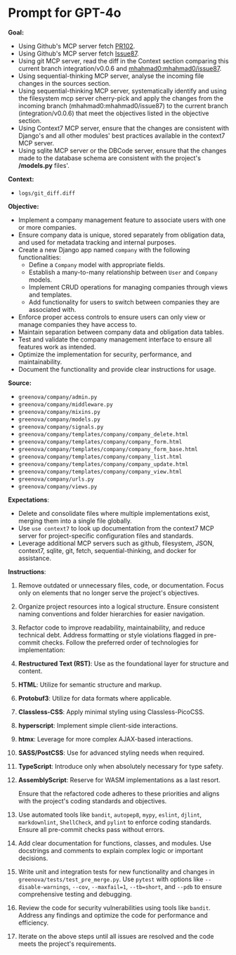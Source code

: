 # Prompt for GPT-4o

**Goal:**

- Using Github's MCP server fetch [PR102](https://github.com/enveng-group/dev_greenova/pull/102).
- Using Github's MCP server fetch [Issue87](https://github.com/enveng-group/dev_greenova/issues/87).
- Using git MCP server, read the diff in the Context section
  comparing this current branch integration/v0.0.6 and [mhahmad0:mhahmad0/issue87](https://github.com/mhahmad0/dev_greenova/tree/mhahmad0/issue87).
- Using sequential-thinking MCP server, analyse the incoming file changes in the
  sources section.
- Using sequential-thinking MCP server, systematically identify and
  using the filesystem mcp server cherry-pick and apply the changes from the
  incoming branch (mhahmad0:mhahmad0/issue87) to the current branch
  (integration/v0.0.6) that meet the objectives listed in the objective section.
- Using Context7 MCP server, ensure that the changes are consistent with
  Django's and all other modules' best practices available in the context7 MCP
  server.
- Using sqlite MCP server or the DBCode server, ensure that the changes made
  to the database schema are consistent with the project's **/models.py** files'.

**Context:**

- `logs/git_diff.diff`

**Objective:**

- Implement a company management feature to associate users with one or more companies.
- Ensure company data is unique, stored separately from obligation data, and used for metadata tracking and internal purposes.
- Create a new Django app named `company` with the following functionalities:
  - Define a `Company` model with appropriate fields.
  - Establish a many-to-many relationship between `User` and `Company` models.
  - Implement CRUD operations for managing companies through views and templates.
  - Add functionality for users to switch between companies they are associated with.
- Enforce proper access controls to ensure users can only view or manage companies they have access to.
- Maintain separation between company data and obligation data tables.
- Test and validate the company management interface to ensure all features work as intended.
- Optimize the implementation for security, performance, and maintainability.
- Document the functionality and provide clear instructions for usage.

**Source:**

- `greenova/company/admin.py`
- `greenova/company/middleware.py`
- `greenova/company/mixins.py`
- `greenova/company/models.py`
- `greenova/company/signals.py`
- `greenova/company/templates/company/company_delete.html`
- `greenova/company/templates/company/company_form.html`
- `greenova/company/templates/company/company_form_base.html`
- `greenova/company/templates/company/company_list.html`
- `greenova/company/templates/company/company_update.html`
- `greenova/company/templates/company/company_view.html`
- `greenova/company/urls.py`
- `greenova/company/views.py`

**Expectations**:

- Delete and consolidate files where multiple implementations exist, merging them into a single file globally.
- Use `use context7` to look up documentation from the context7 MCP server for project-specific configuration files and standards.
- Leverage additional MCP servers such as github, filesystem, JSON, context7, sqlite, git, fetch, sequential-thinking, and docker for assistance.

**Instructions**:

1. Remove outdated or unnecessary files, code, or documentation. Focus only on elements that no longer serve the project's objectives.

2. Organize project resources into a logical structure. Ensure consistent naming conventions and folder hierarchies for easier navigation.

3. Refactor code to improve readability, maintainability, and reduce technical debt. Address formatting or style violations flagged in pre-commit checks. Follow the preferred order of technologies for implementation:

4. **Restructured Text (RST)**: Use as the foundational layer for structure and content.
5. **HTML**: Utilize for semantic structure and markup.
6. **Protobuf3**: Utilize for data formats where applicable.
7. **Classless-CSS**: Apply minimal styling using Classless-PicoCSS.
8. **hyperscript**: Implement simple client-side interactions.
9. **htmx**: Leverage for more complex AJAX-based interactions.
10. **SASS/PostCSS**: Use for advanced styling needs when required.
11. **TypeScript**: Introduce only when absolutely necessary for type safety.
12. **AssemblyScript**: Reserve for WASM implementations as a last resort.

    Ensure that the refactored code adheres to these priorities and aligns with the project's coding standards and objectives.

13. Use automated tools like `bandit`, `autopep8`, `mypy`, `eslint`, `djlint`, `markdownlint`, `ShellCheck`, and `pylint` to enforce coding standards. Ensure all pre-commit checks pass without errors.

14. Add clear documentation for functions, classes, and modules. Use docstrings and comments to explain complex logic or important decisions.

15. Write unit and integration tests for new functionality and changes in `greenova/tests/test_pre_merge.py`. Use `pytest` with options like `--disable-warnings`, `--cov`, `--maxfail=1`, `--tb=short`, and `--pdb` to ensure comprehensive testing and debugging.

16. Review the code for security vulnerabilities using tools like `bandit`. Address any findings and optimize the code for performance and efficiency.

17. Iterate on the above steps until all issues are resolved and the code meets the project's requirements.
